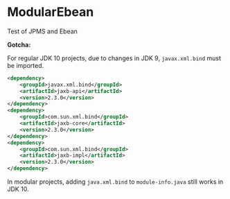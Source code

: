 # ModularEbean
Test of JPMS and Ebean


**Gotcha:**

For regular JDK 10 projects, due to changes in JDK 9, `javax.xml.bind` must be imported.
```Xml
<dependency>
    <groupId>javax.xml.bind</groupId>
    <artifactId>jaxb-api</artifactId>
    <version>2.3.0</version>
</dependency>
<dependency>
    <groupId>com.sun.xml.bind</groupId>
    <artifactId>jaxb-core</artifactId>
    <version>2.3.0</version>
</dependency>
<dependency>
    <groupId>com.sun.xml.bind</groupId>
    <artifactId>jaxb-impl</artifactId>
    <version>2.3.0</version>
</dependency>
```
In modular projects, adding `java.xml.bind` to `module-info.java` still works in JDK 10.
